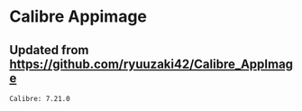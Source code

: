 # Calibre Appimage

## Updated from https://github.com/ryuuzaki42/Calibre_AppImage
    Calibre: 7.21.0
